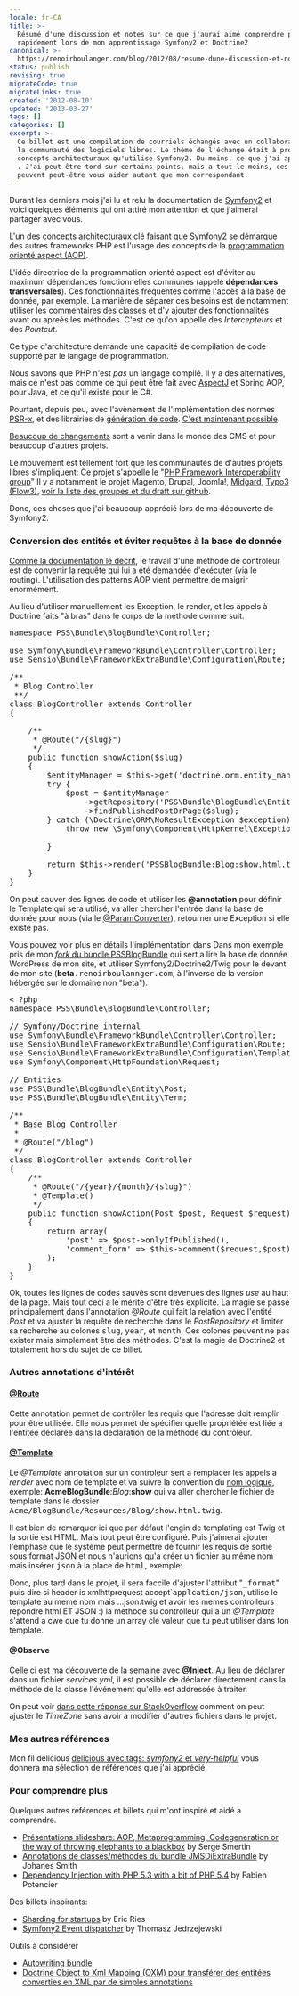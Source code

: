 ```yaml
---
locale: fr-CA
title: >-
  Résumé d'une discussion et notes sur ce que j'aurai aimé comprendre plus
  rapidement lors de mon apprentissage Symfony2 et Doctrine2
canonical: >-
  https://renoirboulanger.com/blog/2012/08/resume-dune-discussion-et-notes-sur-ce-que-jaurai-aime-comprendre-plus-rapidement-lors-de-mon-apprentissage-symfony2-et-doctrine2/
status: publish
revising: true
migrateCode: true
migrateLinks: true
created: '2012-08-10'
updated: '2013-03-27'
tags: []
categories: []
excerpt: >-
  Ce billet est une compilation de courriels échangés avec un collaborateur de
  la communauté des logiciels libres. Le thème de l'échange était à propos des
  concepts architecturaux qu'utilise Symfony2. Du moins, ce que j'ai appris, et
  . J'ai peut être tord sur certains points, mais a tout le moins, ces indices
  peuvent peut-être vous aider autant que mon correspondant.
---
```


Durant les derniers mois j'ai lu et relu la documentation de <a href="http://symfony.com/">Symfony2</a> et voici quelques éléments qui ont attiré mon attention et que j'aimerai partager avec vous.

L'un des concepts architecturaux clé faisant que Symfony2 se démarque des autres frameworks PHP est l'usage des concepts de la <a title="Programmation Orienté Aspect sur Wikipedia" href="http://fr.wikipedia.org/wiki/Programmation_orient%C3%A9e_aspect">programmation orienté aspect (AOP)</a>.

L'idée directrice de la programmation orienté aspect est d'éviter au maximum dépendances fonctionnelles communes (appelé <strong>dépendances transversales</strong>). Ces fonctionnalités fréquentes comme l'accès a la base de donnée, par exemple. La manière de séparer ces besoins est de notamment utiliser les commentaires des classes et d'y ajouter des fonctionnalités avant ou apreès les méthodes. C'est ce qu'on appelle des <em>Intercepteurs </em>et des <em>Pointcut</em>.

Ce type d'architecture demande une capacité de compilation de code supporté par le langage de programmation.

Nous savons que PHP n'est <em>pas</em> un langage compilé. Il y a des alternatives, mais ce n'est pas comme ce qui peut être fait avec <a href="http://fr.wikipedia.org/wiki/AspectJ">AspectJ</a> et Spring AOP, pour Java, et ce qu'il existe pour le C#.

Pourtant, depuis peu, avec l'avènement de l'implémentation des normes <a title="PSR-0 étant le premier niveau de trois, voir la liste des fonctionnalités à supporter" href="https://github.com/php-fig/fig-standards/blob/master/accepted/PSR-0.md">PSR-<em>x</em></a>, et des librairies de <a href="https://github.com/schmittjoh/cg-library">génération de code</a>. <a title="AOP Meta programming and codegeneration with PHP" href="http://www.slideshare.net/SergeSmertin/aop-metaprogramming-and-codegeneration-with-php">C'est maintenant possible</a>.

<a title="Article anglais décrivant les changements a venir dans le domaine des CMS avec le partage du code" href="http://bergie.iki.fi/blog/my_secret_agenda_for_php_content_management_systems/">Beaucoup de changements</a> sont a venir dans le monde des CMS et pour beaucoup d'autres projets.

Le mouvement est tellement fort que les communautés de d'autres projets libres s'impliquent: Ce projet s'appelle le "<a href="http://www.php-fig.org/">PHP Framework Interoperability group</a>" Il y a notamment le projet Magento, Drupal, Joomla!, <a href="http://midgard-project.org/phpcr/">Midgard</a>, <a title="Article écrit sur le blogue de Infoglobe parlant de T3CON discutant des progrès de Typo3" href="http://blogue.infoglobe.ca/2011/06/10/t3con-%EF%BB%BFjour-1-fluent-development-with-flow3/">Typo3 (Flow3)</a>, <a href="https://github.com/php-fig/fig-standards">voir la liste des groupes et du draft sur github</a>.

Donc, ces choses que j'ai beaucoup apprécié lors de ma découverte de Symfony2.
<h3>Conversion des entités et éviter requêtes à la base de donnée</h3>
<a href="http://symfony.com/doc/current/book/http_fundamentals.html">Comme la documentation le décrit</a>, le travail d'une méthode de contrôleur est de convertir la requête qui lui a été demandée d'exécuter (via le routing). L'utilisation des patterns AOP vient permettre de maigrir énormément.

Au lieu d'utiliser manuellement les Exception, le render, et les appels à Doctrine faits "à bras" dans le corps de la méthode comme suit.
<pre lang="php">namespace PSS\Bundle\BlogBundle\Controller;

use Symfony\Bundle\FrameworkBundle\Controller\Controller;
use Sensio\Bundle\FrameworkExtraBundle\Configuration\Route;

/**
 * Blog Controller
 **/
class BlogController extends Controller
{

    /**
     * @Route("/{slug}")
     */
    public function showAction($slug)
    {
        $entityManager = $this-&gt;get('doctrine.orm.entity_manager');
        try {
            $post = $entityManager
                -&gt;getRepository('PSS\Bundle\BlogBundle\Entity\Post')
                -&gt;findPublishedPostOrPage($slug);
        } catch (\Doctrine\ORM\NoResultException $exception) {
            throw new \Symfony\Component\HttpKernel\Exception\NotFoundHttpException('Page Not Found');

        }

        return $this-&gt;render('PSSBlogBundle:Blog:show.html.twig', array('post' =&gt; $post));
    }
}</pre>
On peut sauver des lignes de code et utiliser les <strong>@annotation</strong> pour définir le Template qui sera utilisé, va aller chercher l'entrée dans la base de donnée pour nous (via le <a href="http://symfony.com/doc/current/bundles/SensioFrameworkExtraBundle/annotations/converters.html">@ParamConverter</a>), retourner une Exception si elle existe pas.

Vous pouvez voir plus en détails l'implémentation dans Dans mon exemple pris de mon <a href="https://github.com/renoirb/PSSBlogBundle/tree/develop"> <em>fork</em> du bundle PSSBlogBundle</a> qui sert a lire la base de donnée WordPress de mon site, et utiliser Symfony2/Doctrine2/Twig pour le devant de mon site (<strong>beta</strong><tt>.renoirboulannger.com</tt>, à l'inverse de la version hébergée sur le domaine non "beta").
<pre lang="php">&lt; ?php
namespace PSS\Bundle\BlogBundle\Controller;

// Symfony/Doctrine internal
use Symfony\Bundle\FrameworkBundle\Controller\Controller;
use Sensio\Bundle\FrameworkExtraBundle\Configuration\Route;
use Sensio\Bundle\FrameworkExtraBundle\Configuration\Template;
use Symfony\Component\HttpFoundation\Request;

// Entities
use PSS\Bundle\BlogBundle\Entity\Post;
use PSS\Bundle\BlogBundle\Entity\Term;

/**
 * Base Blog Controller
 *
 * @Route("/blog")
 */
class BlogController extends Controller
{
    /**
     * @Route("/{year}/{month}/{slug}")
     * @Template()
     */
    public function showAction(Post $post, Request $request)
    {
        return array(
            'post' =&gt; $post-&gt;onlyIfPublished(),
            'comment_form' =&gt; $this-&gt;comment($request,$post)
        );
    }
}</pre>
Ok, toutes les lignes de codes sauvés sont devenues des lignes <em>use</em> au haut de la page. Mais tout ceci a le mérite d'être très explicite. La magie se passe principalement dans l'annotation <em>@Route</em> qui fait la relation avec l'entité <em>Post</em> et va ajuster la requête de recherche dans le <em>PostRepository</em> et limiter sa recherche au colones <tt>slug</tt>, <tt>year</tt>, et <tt>month</tt>. Ces colones peuvent ne pas exister mais simplement être des méthodes. C'est la magie de Doctrine2 et totalement hors du sujet de ce billet.
<h3>Autres annotations d'intérêt</h3>
<h4><a href="http://symfony.com/doc/current/bundles/SensioFrameworkExtraBundle/annotations/routing.html">@Route</a></h4>
Cette annotation permet de contrôler les requis que l'adresse doit remplir pour être utilisée. Elle nous permet de spécifier quelle propriétée est liée a l'entitée déclarée dans la déclaration de la méthode du contrôleur.
<h4><a href="http://symfony.com/doc/current/bundles/SensioFrameworkExtraBundle/annotations/view.html">@Template</a></h4>
Le <em>@Template</em> annotation sur un controleur sert a remplacer les appels a <em>render</em> avec nom de template et va suivre la convention du <a href="http://symfony.com/doc/current/book/routing.html#controller-string-syntax">nom logique</a>, exemple:  <strong>AcmeBlogBundle</strong>:<em>Blog</em>:<strong>show</strong> qui va aller chercher le fichier de template dans le dossier <tt>Acme/BlogBundle/Resources/Blog/show.html.twig</tt>.

Il est bien de remarquer ici que par défaut l'engin de templating est Twig et la sortie est HTML. Mais tout peut être configuré. Puis j'aimerai ajouter l'emphase que le système peut permettre de fournir les requis de sortie sous format JSON et nous n'aurions qu'a créer un fichier au même nom mais insérer <tt>json</tt> à la place de <tt>html</tt>, exemple:

Donc, plus tard dans le projet, il sera faccile d'ajuster l'attribut "<tt>_format</tt>" puis dire si header is xmlhttprequest accept`<tt>applcation/json</tt>, utilise le template au meme nom mais ...json.twig  et avoir les memes controlleurs repondre html ET JSON :)  la methode su controlleur qui a un <em>@Template</em> s'attend a cwe que tu donne un array cle valeur que tu peut utiliser dans ton template.
<h4>@Observe</h4>
Celle ci est ma découverte de la semaine avec <strong>@Inject</strong>. Au lieu de déclarer dans un fichier <em>services.yml</em>, il est possible de déclarer directement dans la méthode de la classe l'événement qu'elle est addressée à traiter.

On peut voir <a href="http://stackoverflow.com/questions/10694315/symfony2-where-to-set-a-user-defined-time-zone">dans cette réponse sur StackOverflow</a> comment on peut ajuster le <em>TimeZone</em> sans avoir a modifier d'autres fichiers dans le projet.
<h3>Mes autres références</h3>
Mon fil delicious <a href="http://delicious.com/inexisdotnet/symfony2+very-helpful">delicious avec tags: <em>symfony2</em> et <em>very-helpful</em></a> vous donnera ma sélection de références que j'ai apprécié.
<h3>Pour comprendre plus</h3>
Quelques autres références et billets qui m'ont inspiré et aidé a comprendre.
<ul>
	<li><a href="http://www.slideshare.net/SergeSmertin/aop-metaprogramming-and-codegeneration-with-php">Présentations slideshare: AOP, Metaprogramming, Codegeneration or the way of throwing elephants to a blackbox</a> by Serge Smertin</li>
	<li><a href="http://jmsyst.com/bundles/JMSDiExtraBundle/master/annotations">Annotations de classes/méthodes du bundle JMSDiExtraBundle</a> by Johanes Smith</li>
	<li><a href="http://www.slideshare.net/fabpot/dependency-injection-in-php-5354">Dependency Injection with PHP 5.3 with a bit of PHP 5.4</a> by Fabien Potencier</li>
</ul>
Des billets inspirants:
<ul>
	<li><a href="http://www.startuplessonslearned.com/2009/01/sharding-for-startups.html">Sharding for startups</a> by Eric Ries</li>
	<li><a href="http://www.zyxist.com/en/archives/103">Symfony2 Event dispatcher</a> by Thomasz Jedrzejewski</li>
</ul>
Outils à considérer
<ul>
	<li><a href="http://autowiring-bundle.info/">Autowriting bundle</a></li>
	<li><a href="https://github.com/doctrine/oxm">Doctrine Object to Xml Mapping (OXM) pour transférer des entitées converties en XML par de simples annotations</a></li>
</ul>
